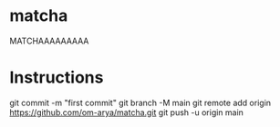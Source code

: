 # matcha
MATCHAAAAAAAAA

# Instructions
git commit -m "first commit"
git branch -M main
git remote add origin https://github.com/om-arya/matcha.git
git push -u origin main
